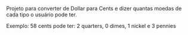 Projeto para converter de Dollar para Cents e dizer quantas moedas de cada tipo o usuário pode ter.

Exemplo: 58 cents pode ter: 2 quarters, 0 dimes, 1 nickel e 3 pennies
